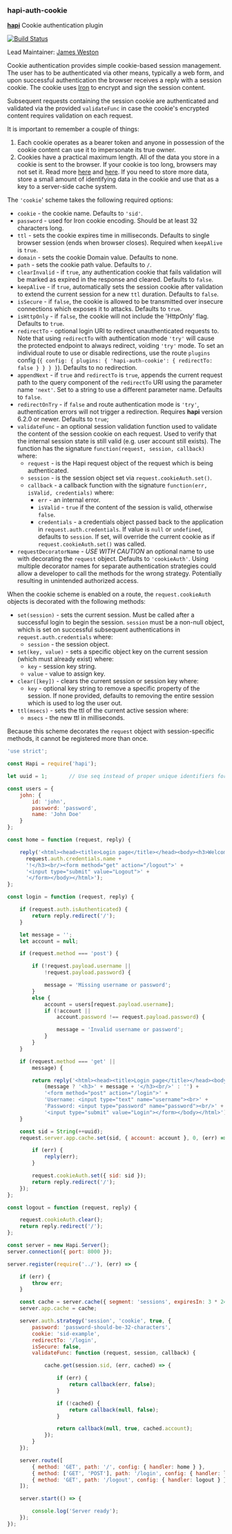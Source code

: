### hapi-auth-cookie

[**hapi**](https://github.com/hapijs/hapi) Cookie authentication plugin

[![Build Status](https://secure.travis-ci.org/hapijs/hapi-auth-cookie.png)](http://travis-ci.org/hapijs/hapi-auth-cookie)

Lead Maintainer: [James Weston](https://github.com/jaw187)

Cookie authentication provides simple cookie-based session management. The user has to be
authenticated via other means, typically a web form, and upon successful authentication
the browser receives a reply with a session cookie. The cookie uses [Iron](https://github.com/hueniverse/iron) to encrypt and sign the session content.

Subsequent requests containing the session cookie are authenticated and validated via the provided `validateFunc` in case the cookie's encrypted content requires validation on each request.

It is important to remember a couple of things:

1. Each cookie operates as a bearer token and anyone in possession of the cookie content can use it to impersonate its true owner.
2. Cookies have a practical maximum length. All of the data you store in a cookie is sent to the browser. If your cookie is too long, browsers may not set it. Read more [here](http://webdesign.about.com/od/cookies/f/web-cookies-size-limit.htm) and [here](http://www.ietf.org/rfc/rfc2965.txt). If you need to store more data, store a small amount of identifying data in the cookie and use that as a key to a server-side cache system.

The `'cookie`' scheme takes the following required options:

- `cookie` - the cookie name. Defaults to `'sid'`.
- `password` - used for Iron cookie encoding. Should be at least 32 characters long.
- `ttl` - sets the cookie expires time in milliseconds. Defaults to single browser session (ends
  when browser closes). Required when `keepAlive` is `true`.
- `domain` - sets the cookie Domain value. Defaults to none.
- `path` - sets the cookie path value. Defaults to `/`.
- `clearInvalid` - if `true`, any authentication cookie that fails validation will be marked as
  expired in the response and cleared. Defaults to `false`.
- `keepAlive` - if `true`, automatically sets the session cookie after validation to extend the
  current session for a new `ttl` duration. Defaults to `false`.
- `isSecure` - if `false`, the cookie is allowed to be transmitted over insecure connections which
  exposes it to attacks. Defaults to `true`.
- `isHttpOnly` - if `false`, the cookie will not include the 'HttpOnly' flag. Defaults to `true`.
- `redirectTo` - optional login URI to redirect unauthenticated requests to. Note that using
  `redirectTo` with authentication mode `'try'` will cause the protected endpoint to always
  redirect, voiding `'try'` mode. To set an individual route to use or disable redirections, use
  the route `plugins` config (`{ config: { plugins: { 'hapi-auth-cookie': { redirectTo: false } } } }`).
  Defaults to no redirection.
- `appendNext` - if `true` and `redirectTo` is `true`, appends the current request path to the
  query component of the `redirectTo` URI using the parameter name `'next'`. Set to a string to use
  a different parameter name. Defaults to `false`.
- `redirectOnTry` - if `false` and route authentication mode is `'try'`, authentication errors will
  not trigger a redirection. Requires **hapi** version 6.2.0 or newer. Defaults to `true`;
- `validateFunc` - an optional session validation function used to validate the content of the
  session cookie on each request. Used to verify that the internal session state is still valid
  (e.g. user account still exists). The function has the signature `function(request, session, callback)`
  where:
    - `request` - is the Hapi request object of the request which is being authenticated.
    - `session` - is the session object set via `request.cookieAuth.set()`.
    - `callback` - a callback function with the signature `function(err, isValid, credentials)`
      where:
        - `err` - an internal error.
        - `isValid` - `true` if the content of the session is valid, otherwise `false`.
        - `credentials` - a credentials object passed back to the application in
          `request.auth.credentials`. If value is `null` or `undefined`, defaults to `session`. If
          set, will override the current cookie as if `request.cookieAuth.set()` was called.
- `requestDecoratorName` - *USE WITH CAUTION* an optional name to use with decorating the `request` object.  Defaults to `'cookieAuth'`.  Using multiple decorator names for separate authentication strategies could allow a developer to call the methods for the wrong strategy.  Potentially resulting in unintended authorized access.

When the cookie scheme is enabled on a route, the `request.cookieAuth` objects is decorated with
the following methods:
- `set(session)` - sets the current session. Must be called after a successful login to begin the
  session. `session` must be a non-null object, which is set on successful subsequent
  authentications in `request.auth.credentials` where:
    - `session` - the session object.
- `set(key, value)` - sets a specific object key on the current session (which must already exist)
  where:
    - `key` - session key string.
    - `value` - value to assign key.
- `clear([key])` - clears the current session or session key where:
    - `key` - optional key string to remove a specific property of the session. If none provided,
      defaults to removing the entire session which is used to log the user out.
- `ttl(msecs)` - sets the ttl of the current active session where:
    - `msecs` - the new ttl in milliseconds.

Because this scheme decorates the `request` object with session-specific methods, it cannot be
registered more than once.

```javascript
'use strict';

const Hapi = require('hapi');

let uuid = 1;       // Use seq instead of proper unique identifiers for demo only

const users = {
    john: {
        id: 'john',
        password: 'password',
        name: 'John Doe'
    }
};

const home = function (request, reply) {

    reply('<html><head><title>Login page</title></head><body><h3>Welcome ' +
      request.auth.credentials.name +
      '!</h3><br/><form method="get" action="/logout">' +
      '<input type="submit" value="Logout">' +
      '</form></body></html>');
};

const login = function (request, reply) {

    if (request.auth.isAuthenticated) {
        return reply.redirect('/');
    }

    let message = '';
    let account = null;

    if (request.method === 'post') {

        if (!request.payload.username ||
            !request.payload.password) {

            message = 'Missing username or password';
        }
        else {
            account = users[request.payload.username];
            if (!account ||
                account.password !== request.payload.password) {

                message = 'Invalid username or password';
            }
        }
    }

    if (request.method === 'get' ||
        message) {

        return reply('<html><head><title>Login page</title></head><body>' +
            (message ? '<h3>' + message + '</h3><br/>' : '') +
            '<form method="post" action="/login">' +
            'Username: <input type="text" name="username"><br>' +
            'Password: <input type="password" name="password"><br/>' +
            '<input type="submit" value="Login"></form></body></html>');
    }

    const sid = String(++uuid);
    request.server.app.cache.set(sid, { account: account }, 0, (err) => {

        if (err) {
            reply(err);
        }

        request.cookieAuth.set({ sid: sid });
        return reply.redirect('/');
    });
};

const logout = function (request, reply) {

    request.cookieAuth.clear();
    return reply.redirect('/');
};

const server = new Hapi.Server();
server.connection({ port: 8000 });

server.register(require('../'), (err) => {

    if (err) {
        throw err;
    }

    const cache = server.cache({ segment: 'sessions', expiresIn: 3 * 24 * 60 * 60 * 1000 });
    server.app.cache = cache;

    server.auth.strategy('session', 'cookie', true, {
        password: 'password-should-be-32-characters',
        cookie: 'sid-example',
        redirectTo: '/login',
        isSecure: false,
        validateFunc: function (request, session, callback) {

            cache.get(session.sid, (err, cached) => {

                if (err) {
                    return callback(err, false);
                }

                if (!cached) {
                    return callback(null, false);
                }

                return callback(null, true, cached.account);
            });
        }
    });

    server.route([
        { method: 'GET', path: '/', config: { handler: home } },
        { method: ['GET', 'POST'], path: '/login', config: { handler: login, auth: { mode: 'try' }, plugins: { 'hapi-auth-cookie': { redirectTo: false } } } },
        { method: 'GET', path: '/logout', config: { handler: logout } }
    ]);

    server.start(() => {

        console.log('Server ready');
    });
});
```
